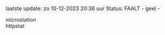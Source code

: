 laatste update: 
zo 10-12-2023 20:36   uur 
Status: FAALT - geel - 
<div class="service Y">microstation</div><div class="service G">httpstat</div>